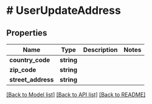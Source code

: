 # # UserUpdateAddress

## Properties

Name | Type | Description | Notes
------------ | ------------- | ------------- | -------------
**country_code** | **string** |  | 
**zip_code** | **string** |  | 
**street_address** | **string** |  | 

[[Back to Model list]](../../README.md#documentation-for-models) [[Back to API list]](../../README.md#documentation-for-api-endpoints) [[Back to README]](../../README.md)


